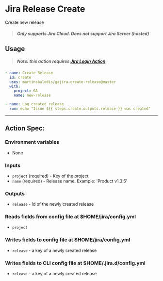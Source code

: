 # Jira Release Create
Create new release

> ##### Only supports Jira Cloud. Does not support Jira Server (hosted)

## Usage

> ##### Note: this action requires [Jira Login Action](https://github.com/marketplace/actions/jira-login)

```yaml
- name: Create Release
  id: create
  uses: martinsbalodis/gajira-create-release@master
  with:
    project: GA
    name: new-release

- name: Log created release
  run: echo "Issue ${{ steps.create.outputs.release }} was created"
```

----
## Action Spec:

### Environment variables
- None

### Inputs
- `project` (required) - Key of the project
- `name` (required) - Release name. Example: 'Product v1.3.5'

### Outputs
- `release` - id of the newly created release

### Reads fields from config file at $HOME/jira/config.yml
- `project`

### Writes fields to config file at $HOME/jira/config.yml
- `release` - a key of a newly created release

### Writes fields to CLI config file at $HOME/.jira.d/config.yml
- `release` - a key of a newly created release